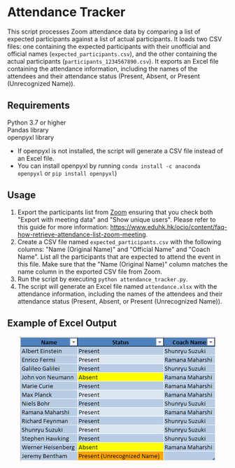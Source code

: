 # Attendance Tracker
This script processes Zoom attendance data by comparing a list of expected participants against a list of actual participants. It loads two CSV files: one containing the expected participants with their unofficial and official names (`expected_participants.csv`), and the other containing the actual participants (`participants_1234567890.csv`). It exports an Excel file containing the attendance information, including the names of the attendees and their attendance status (Present, Absent, or Present (Unrecognized Name)).

## Requirements
Python 3.7 or higher  
Pandas library   
openpyxl library 
- If openpyxl is not installed, the script will generate a CSV file instead of an Excel file.
- You can install openpyxl by running `conda install -c anaconda openpyxl` or `pip install openpyxl`)

## Usage
1. Export the participants list from [Zoom](https://zoom.us/account/my/report) ensuring that you check both "Export with meeting data" and "Show unique users". Please refer to this guide for more information: https://www.eduhk.hk/ocio/content/faq-how-retrieve-attendance-list-zoom-meeting.
2. Create a CSV file named `expected_participants.csv` with the following columns: "Name (Original Name)" and "Official Name" and "Coach Name". List all the participants that are expected to attend the event in this file. Make sure that the "Name (Original Name)" column matches the name column in the exported CSV file from Zoom.
3. Run the script by executing `python attendance_tracker.py`.
4. The script will generate an Excel file named `attendance.xlsx` with the attendance information, including the names of the attendees and their attendance status (Present, Absent, or Present (Unrecognized Name)).

## Example of Excel Output <a name="screenshot"></a>
<p align="center">
  <img src="extra\Excel_File.png" />
</p>


[//]: <> (## Note: The script assumes that the exported participants list from Zoom is saved as `participants_xxxxxxx.csv` in the same directory as the script file.)

